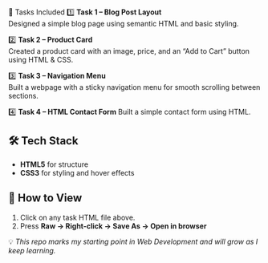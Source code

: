 📂 Tasks Included
1️⃣ **Task 1 – Blog Post Layout**  
   Designed a simple blog page using semantic HTML and basic styling.

2️⃣ **Task 2 – Product Card**  
   Created a product card with an image, price, and an “Add to Cart” button using HTML & CSS.

3️⃣ **Task 3 – Navigation Menu**  
   Built a webpage with a sticky navigation menu for smooth scrolling between sections.

4️⃣ **Task 4 – HTML Contact Form**
    Built a simple contact form using HTML.

## 🛠️ Tech Stack
- **HTML5** for structure  
- **CSS3** for styling and hover effects

## 🚀 How to View
1. Click on any task HTML file above.
2. Press **Raw → Right-click → Save As → Open in browser**  

💡 *This repo marks my starting point in Web Development and will grow as I keep learning.*
